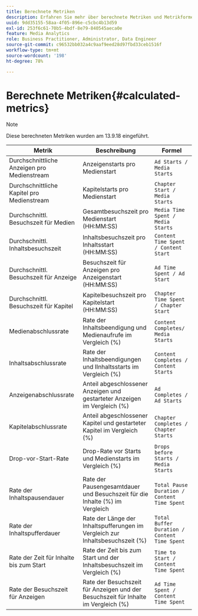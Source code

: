 ```yaml
---
title: Berechnete Metriken
description: Erfahren Sie mehr über berechnete Metriken und Metrikformeln der Adobe-Streaming-Medien.
uuid: 9dd35155-58aa-4f05-896e-c5cbc4b13d59
exl-id: 253f6c61-70b5-4bdf-8e79-840545aeca0e
feature: Media Analytics
role: Business Practitioner, Administrator, Data Engineer
source-git-commit: c96532bb032a4c9aaf9eed28d97fbd33ceb1516f
workflow-type: tm+mt
source-wordcount: '198'
ht-degree: 78%

---
```


# Berechnete Metriken{#calculated-metrics}

>[!NOTE]
>
>Diese berechneten Metriken wurden am 13.9.18 eingeführt.

| Metrik | Beschreibung | Formel |
|---|---|---|
| Durchschnittliche Anzeigen pro Medienstream | Anzeigenstarts pro Medienstart | `Ad Starts / Media Starts` |
| Durchschnittliche Kapitel pro Medienstream | Kapitelstarts pro Medienstart | `Chapter Start / Media Starts` |
| Durchschnittl. Besuchszeit für Medien | Gesamtbesuchszeit pro Medienstart (HH:MM:SS) | `Media Time Spent / Media Starts` |
| Durchschnittl. Inhaltsbesuchszeit | Inhaltsbesuchszeit pro Inhaltsstart (HH:MM:SS) | `Content Time Spent / Content Start` |
| Durchschnittl. Besuchszeit für Anzeige | Besuchszeit für Anzeigen pro Anzeigenstart (HH:MM:SS) | `Ad Time Spent / Ad Start` |
| Durchschnittl. Besuchszeit für Kapitel | Kapitelbesuchszeit pro Kapitelstart (HH:MM:SS) | `Chapter Time Spent / Chapter Start` |
| Medienabschlussrate | Rate der Inhaltsbeendigung und Medienaufrufe im Vergleich (%) | `Content Completes/ Media Starts` |
| Inhaltsabschlussrate | Rate der Inhaltsbeendigungen und IInhaltsstarts im Vergleich (%) | `Content Completes / Content Starts` |
| Anzeigenabschlussrate | Anteil abgeschlossener Anzeigen und gestarteter Anzeigen im Vergleich (%) | `Ad Completes / Ad Starts` |
| Kapitelabschlussrate | Anteil abgeschlossener Kapitel und gestarteter Kapitel im Vergleich (%) | `Chapter Completes / Chapter Starts` |
| Drop-vor-Start-Rate | Drop-Rate vor Starts und Medienstarts im Vergleich (%) | `Drops before Starts / Media Starts` |
| Rate der Inhaltspausendauer | Rate der Pausengesamtdauer und Besuchszeit für die Inhalte (%) im Vergleich | `Total Pause Duration / Content Time Spent` |
| Rate der Inhaltspufferdauer | Rate der Länge der Inhaltspufferungen im Vergleich zur Inhaltsbesuchszeit (%) | `Total Buffer Duration / Content Time Spent` |
| Rate der Zeit für Inhalte bis zum Start | Rate der Zeit bis zum Start und der Inhaltsbesuchszeit im Vergleich (%) | `Time to Start / Content Time Spent` |
| Rate der Besuchszeit für Anzeigen | Rate der Besuchszeit für Anzeigen und der Besuchszeit für Inhalte im Vergleich (%) | `Ad Time Spent / Content Time Spent` |
